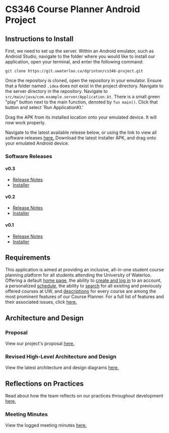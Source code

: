 # CS346 Course Planner Android Project
## Instructions to Install
First, we need to set up the server. Within an Android emulator, such as Android Studio, navigate to the folder where you would like to install our application, open your terminal, and enter the following command:

`git clone https://git.uwaterloo.ca/dgrinton/cs346-project.git`

Once the repository is cloned, open the repository in your emulator. Ensure that a folder named `.idea` does not exist in the project directory. Navigate to the server directory in the repository. Navigate to `src/main/java/com.example.server/Application.kt`. There is a small green "play" button next to the main function, denoted by `fun main()`. Click that button and select 'Run ApplicationKt.'

Drag the APK from its installed location onto your emulated device. It will now work properly.

Navigate to the latest available release below, or using the link to view all software releases [here.](https://git.uwaterloo.ca/dgrinton/cs346-project/-/tree/main/release) Download the latest installer APK, and drag onto your emulated Android device.
### Software Releases
#### v0.3
- [Release Notes](https://git.uwaterloo.ca/dgrinton/cs346-project/-/blob/main/release/v0.3-release-notes.md)
- [Installer](https://git.uwaterloo.ca/dgrinton/cs346-project/-/blob/main/release/v0.3-installer.apk)
#### v0.2
- [Release Notes](https://git.uwaterloo.ca/dgrinton/cs346-project/-/blob/main/release/v0.2-release-notes.md)
- [Installer](https://git.uwaterloo.ca/dgrinton/cs346-project/-/blob/main/release/v0.2-installer.apk)
#### v0.1
- [Release Notes](https://git.uwaterloo.ca/dgrinton/cs346-project/-/blob/main/release/v0.1-release-notes.md)
- [Installer](https://git.uwaterloo.ca/dgrinton/cs346-project/-/blob/main/release/v0.1-installer.apk)
## Requirements
This application is aimed at providing an inclusive, all-in-one student course planning platform for all students attending the University of Waterloo. Offering a default [home page](https://git.uwaterloo.ca/dgrinton/cs346-project/-/issues/11?work_item_iid=12), the ability to [create and log in](https://git.uwaterloo.ca/dgrinton/cs346-project/-/issues/11?work_item_iid=17) to an account, a personalized [schedule](https://git.uwaterloo.ca/dgrinton/cs346-project/-/issues/11?work_item_iid=14), the ability to [search](https://git.uwaterloo.ca/dgrinton/cs346-project/-/issues/11?work_item_iid=12) for all existing and previously offered courses at UW, and [descriptions](https://git.uwaterloo.ca/dgrinton/cs346-project/-/issues/18) for every course are among the most prominent features of our Course Planner. For a full list of features and their associated issues, click [here.](https://git.uwaterloo.ca/dgrinton/cs346-project/-/blob/main/requirements/features.md)
## Architecture and Design
### Proposal
View our project's proposal [here.](https://git.uwaterloo.ca/dgrinton/cs346-project/-/wikis/Project-Proposal)
### Revised High-Level Architecture and Design
View the latest architecture and design diagrams [here.](https://git.uwaterloo.ca/dgrinton/cs346-project/-/wikis/Project-Final-Architecture-and-Design)
## Reflections on Practices
Read about how the team reflects on our practices throughout development [here.](https://git.uwaterloo.ca/dgrinton/cs346-project/-/wikis/Final-Reflection)
### Meeting Minutes
View the logged meeting minutes [here.](https://git.uwaterloo.ca/dgrinton/cs346-project/-/wikis/Meeting-Minutes)
